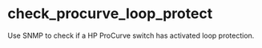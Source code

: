 check_procurve_loop_protect
===========================

Use SNMP to check if a HP ProCurve switch has activated loop protection.